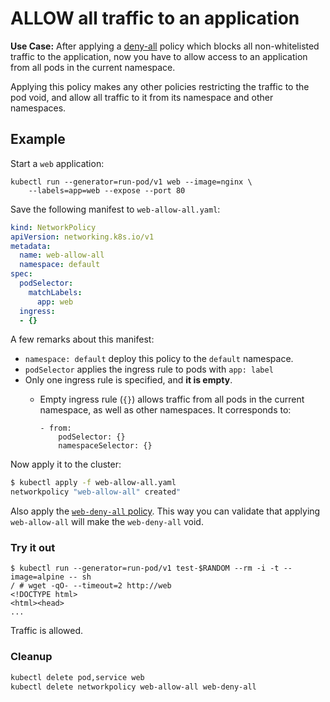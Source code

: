 # ALLOW all traffic to an application

**Use Case:** After applying a
[deny-all](01-deny-all-traffic-to-an-application.md) policy which blocks all
non-whitelisted traffic to the application, now you have to allow access to an
application from all pods in the current namespace.

Applying this policy makes any other policies restricting the traffic to the pod
void, and allow all traffic to it from its namespace and other namespaces.

## Example

Start a `web` application:

    kubectl run --generator=run-pod/v1 web --image=nginx \
        --labels=app=web --expose --port 80

Save the following manifest to `web-allow-all.yaml`:

```yaml
kind: NetworkPolicy
apiVersion: networking.k8s.io/v1
metadata:
  name: web-allow-all
  namespace: default
spec:
  podSelector:
    matchLabels:
      app: web
  ingress:
  - {}
```

A few remarks about this manifest:

- `namespace: default` deploy this policy to the `default` namespace.
- `podSelector` applies the ingress rule to pods with `app: label`
- Only one ingress rule is specified, and **it is empty**.
  - Empty ingress rule (`{}`) allows traffic from all pods in the current
    namespace, as well as other namespaces. It corresponds to:

        - from:
            podSelector: {}
            namespaceSelector: {}

Now apply it to the cluster:

```sh
$ kubectl apply -f web-allow-all.yaml
networkpolicy "web-allow-all" created"
```

Also apply the [`web-deny-all`
policy](01-deny-all-traffic-to-an-application.md). This way you can validate
that applying `web-allow-all` will make the `web-deny-all` void.

### Try it out

    $ kubectl run --generator=run-pod/v1 test-$RANDOM --rm -i -t --image=alpine -- sh
    / # wget -qO- --timeout=2 http://web
    <!DOCTYPE html>
    <html><head>
    ...

Traffic is allowed.

### Cleanup

```sh
kubectl delete pod,service web
kubectl delete networkpolicy web-allow-all web-deny-all
```
